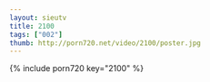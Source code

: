 ```yaml
--- 
layout: sieutv
title: 2100
tags: ["002"]
thumb: http://porn720.net/video/2100/poster.jpg
---
```

{% include porn720 key="2100" %} 

